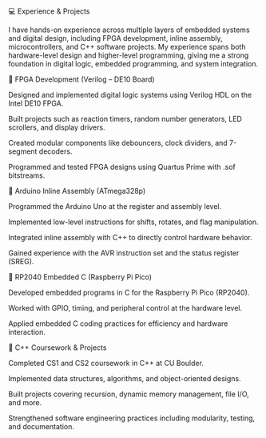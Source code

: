 💻 Experience & Projects

I have hands-on experience across multiple layers of embedded systems and digital design, including FPGA development, inline assembly, microcontrollers, and C++ software projects. My experience spans both hardware-level design and higher-level programming, giving me a strong foundation in digital logic, embedded programming, and system integration.

🔹 FPGA Development (Verilog – DE10 Board)

Designed and implemented digital logic systems using Verilog HDL on the Intel DE10 FPGA.

Built projects such as reaction timers, random number generators, LED scrollers, and display drivers.

Created modular components like debouncers, clock dividers, and 7-segment decoders.

Programmed and tested FPGA designs using Quartus Prime with .sof bitstreams.

🔹 Arduino Inline Assembly (ATmega328p)

Programmed the Arduino Uno at the register and assembly level.

Implemented low-level instructions for shifts, rotates, and flag manipulation.

Integrated inline assembly with C++ to directly control hardware behavior.

Gained experience with the AVR instruction set and the status register (SREG).

🔹 RP2040 Embedded C (Raspberry Pi Pico)

Developed embedded programs in C for the Raspberry Pi Pico (RP2040).

Worked with GPIO, timing, and peripheral control at the hardware level.

Applied embedded C coding practices for efficiency and hardware interaction.

🔹 C++ Coursework & Projects

Completed CS1 and CS2 coursework in C++ at CU Boulder.

Implemented data structures, algorithms, and object-oriented designs.

Built projects covering recursion, dynamic memory management, file I/O, and more.

Strengthened software engineering practices including modularity, testing, and documentation.
